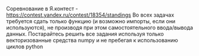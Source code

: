 Соревнование в Я.контест - https://contest.yandex.ru/contest/18354/standings
Во всех задачах требуется сдать только функцию (и возможно импорты, если они используются), не производя при этом самостоятельного ввода/вывода данных.
Постарайтесь решить все задания используя только векторизованные средства numpy и не пребегая к использованию циклов python
